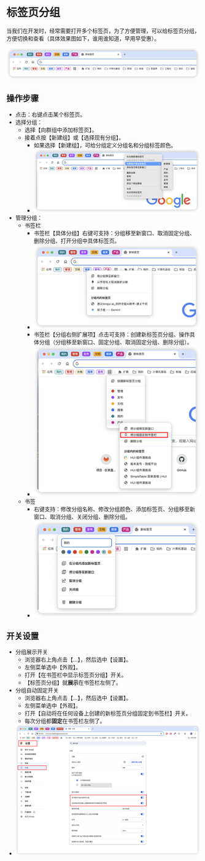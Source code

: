 # 标签页分组

当我们在开发时，经常需要打开多个标签页，为了方便管理，可以给标签页分组，方便切换和查看（<span class="red">具体效果图如下，谁用谁知道，早用早受惠</span>）。

![标签页分组](./images/tab-group.png)

## 操作步骤

- 点击：右键点击某个标签页。
- 选择分组：
  - 选择【向群组中添加标签页】。
  - 接着点按【新建组】或【选择现有分组】。
    - 如果选择【新建组】，可给分组定义分组名和分组标签颜色。
    - ![选择分组](./images/tab-group-new.png)
- 管理分组：
  - 书签栏
    - 书签栏【具体分组】右键可支持：分组移至新窗口、取消固定分组、删除分组、打开分组中具体标签页。
    - ![管理分组-书签栏具体分组](./images/tab-group-edit2.png)
    - 书签栏【分组右侧扩展项】点击可支持：创建新标签页分组、操作具体分组（分组移至新窗口、固定分组、取消固定分组、删除分组）。
    - ![管理分组-书签栏分组右侧扩展项](./images/tab-group-edit2-extension.png)
  - 书签
    - 右键支持：修改分组名称、修改分组颜色、添加标签页、分组移至新窗口、取消分组、关闭分组、删除分组。
    - ![管理分组-书签](./images/tab-group-edit.png)

## 开关设置

- 分组展示开关
  - 浏览器右上角点击【...】，然后选中【设置】。
  - 左侧菜单选中【外观】。
  - 打开【在书签栏中显示标签页分组】开关。
  - 【标签页分组】就**展示**在书签栏左侧了。
- 分组自动固定开关
  - 浏览器右上角点击【...】，然后选中【设置】。
  - 左侧菜单选中【外观】。
  - 打开【自动将在任何设备上创建的新标签页分组固定到书签栏】开关。
  - 每次分组都**固定**在书签栏左侧了。
- ![标签页分组开关设置](./images/tab-group-setting.png)